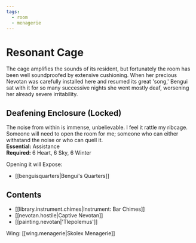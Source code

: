 ```yaml
---
tags:
  - room
  - menagerie
---
```

# Resonant Cage  
The cage amplifies the sounds of its resident, but fortunately the room has been well soundproofed by extensive cushioning. When her precious Nevotan was carefully installed here and resumed its great 'song,' Bengui sat with it for so many successive nights she went mostly deaf, worsening her already severe irritability.  
## Deafening Enclosure (Locked)  
The noise from within is immense, unbelievable. I feel it rattle my ribcage. Someone will need to open the room for me; someone who can either withstand the noise or who can quell it.  
**Essential:** Assistance  
**Required:** 6 Heart, 6 Sky, 6 Winter  
  
Opening it will Expose:  
- [[benguisquarters|Bengui's Quarters]] 
## Contents  
- [[library.instrument.chimes|Instrument: Bar Chimes]]
- [[nevotan.hostile|Captive Nevotan]]
- [[painting.nevotan|'Tlepolemus']]

Wing: [[wing.menagerie|Skolex Menagerie]]